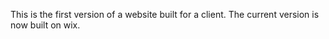 This is the first version of a website built for a client. The current version is now built on wix.
